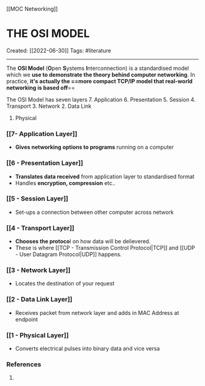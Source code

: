[[MOC Networking]]

# THE OSI MODEL
Created:  [[2022-06-30]]
Tags: #literature 

---
The **OSI Model** (**O**pen **S**ystems **I**nterconnection) is a standardised model which we **use to demonstrate the theory behind computer networking**. In practice, **it's actually the ==more compact TCP/IP model that real-world networking is based off**==


The OSI Model has seven layers
7. Application
6. Presentation
5. Session
4. Transport
3. Network
2. Data Link
1.  Physical 


### [[7- Application Layer]] 
- **Gives networking options to programs** running on a computer


### [[6 - Presentation Layer]]
- **Translates data received** from application layer to standardised format 
- Handles **encryption, compression** etc..


### [[5 - Session Layer]]
- Set-ups a connection between other computer across network


### [[4 - Transport Layer]]
- **Chooses the protoco**l on how data will be delievered. 
- These is where [[TCP - Transmission Control Protocol|TCP]] and [[UDP - User Datagram Protocol|UDP]] happens.


### [[3 - Network Layer]]
- Locates the destination of your request


### [[2 - Data Link Layer]]
- Receives packet from network layer and adds in MAC Address at endpoint


### [[1 - Physical Layer]]
- Converts electrical pulses into binary data and vice versa











### References
1. 